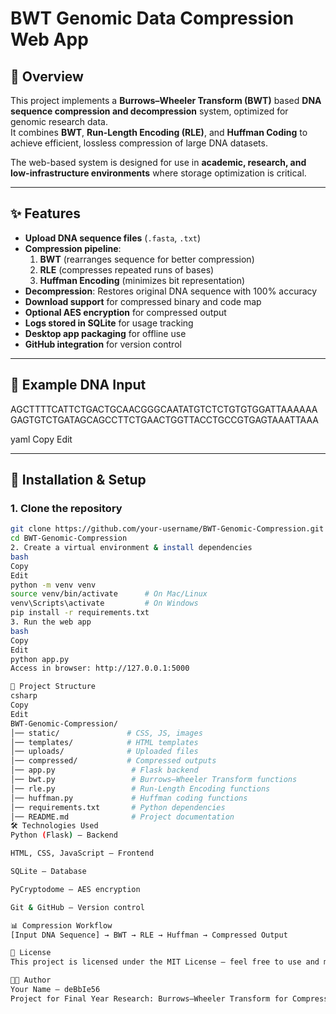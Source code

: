 # BWT Genomic Data Compression Web App

## 📌 Overview
This project implements a **Burrows–Wheeler Transform (BWT)** based **DNA sequence compression and decompression** system, optimized for genomic research data.  
It combines **BWT**, **Run-Length Encoding (RLE)**, and **Huffman Coding** to achieve efficient, lossless compression of large DNA datasets.  

The web-based system is designed for use in **academic, research, and low-infrastructure environments** where storage optimization is critical.

---

## ✨ Features
- **Upload DNA sequence files** (`.fasta`, `.txt`)
- **Compression pipeline**:  
  1. **BWT** (rearranges sequence for better compression)  
  2. **RLE** (compresses repeated runs of bases)  
  3. **Huffman Encoding** (minimizes bit representation)
- **Decompression**: Restores original DNA sequence with 100% accuracy
- **Download support** for compressed binary and code map
- **Optional AES encryption** for compressed output
- **Logs stored in SQLite** for usage tracking
- **Desktop app packaging** for offline use
- **GitHub integration** for version control

---

## 🧬 Example DNA Input
AGCTTTTCATTCTGACTGCAACGGGCAATATGTCTCTGTGTGGATTAAAAAA
GAGTGTCTGATAGCAGCCTTCTGAACTGGTTACCTGCCGTGAGTAAATTAAA

yaml
Copy
Edit

---

## 🚀 Installation & Setup

### 1. Clone the repository
```bash
git clone https://github.com/your-username/BWT-Genomic-Compression.git
cd BWT-Genomic-Compression
2. Create a virtual environment & install dependencies
bash
Copy
Edit
python -m venv venv
source venv/bin/activate      # On Mac/Linux
venv\Scripts\activate         # On Windows
pip install -r requirements.txt
3. Run the web app
bash
Copy
Edit
python app.py
Access in browser: http://127.0.0.1:5000

📂 Project Structure
csharp
Copy
Edit
BWT-Genomic-Compression/
│── static/               # CSS, JS, images
│── templates/            # HTML templates
│── uploads/              # Uploaded files
│── compressed/           # Compressed outputs
│── app.py                 # Flask backend
│── bwt.py                 # Burrows–Wheeler Transform functions
│── rle.py                 # Run-Length Encoding functions
│── huffman.py             # Huffman coding functions
│── requirements.txt       # Python dependencies
│── README.md              # Project documentation
🛠 Technologies Used
Python (Flask) – Backend

HTML, CSS, JavaScript – Frontend

SQLite – Database

PyCryptodome – AES encryption

Git & GitHub – Version control

📊 Compression Workflow
[Input DNA Sequence] → BWT → RLE → Huffman → Compressed Output

📜 License
This project is licensed under the MIT License – feel free to use and modify.

👩‍💻 Author
Your Name – deBbIe56
Project for Final Year Research: Burrows–Wheeler Transform for Compressing Genomic Data in Web-Based Systems
